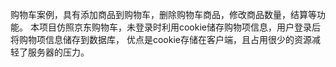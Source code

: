 购物车案例，具有添加商品到购物车，删除购物车商品，修改商品数量，结算等功能。
本项目仿照京东购物车，未登录时利用cookie储存购物项信息，用户登录后将购物项信息储存到数据库，
优点是cookie存储在客户端，且占用很少的资源减轻了服务器的压力。
